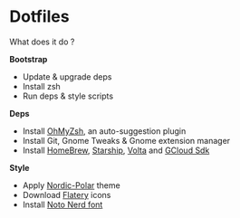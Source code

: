 # Dotfiles

What does it do ?

**Bootstrap**
- Update & upgrade deps
- Install zsh
- Run deps & style scripts


**Deps**
- Install [OhMyZsh](https://ohmyz.sh/), an auto-suggestion plugin
- Install Git, Gnome Tweaks & Gnome extension manager
- Install [HomeBrew](https://brew.sh/), [Starship](https://starship.rs/), [Volta](https://volta.sh/) and [GCloud Sdk](https://cloud.google.com)


**Style**
- Apply [Nordic-Polar](https://github.com/EliverLara/Nordic-Polar) theme
- Download [Flatery](https://github.com/cbrnix/Flatery) icons
- Install [Noto Nerd font](https://github.com/ryanoasis/nerd-fonts)